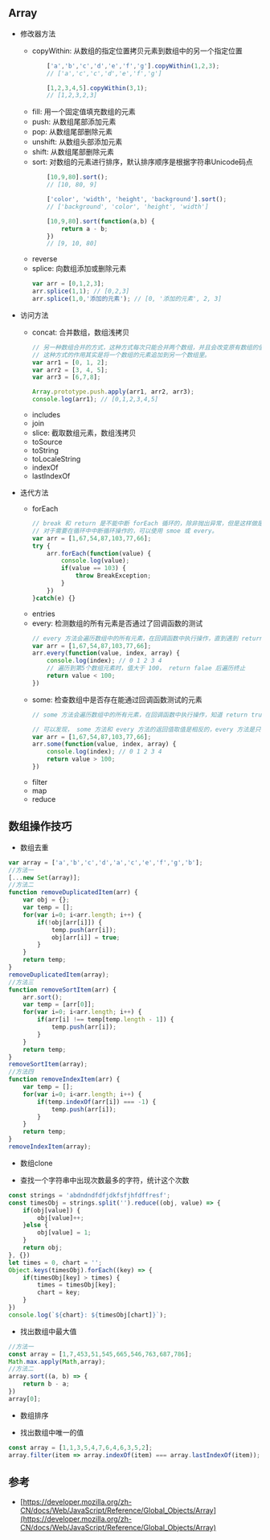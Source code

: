 ## Array

* 修改器方法
    * copyWithin: 从数组的指定位置拷贝元素到数组中的另一个指定位置
        ```javascript
            ['a','b','c','d','e','f','g'].copyWithin(1,2,3);
            // ['a','c','c','d','e','f','g']

            [1,2,3,4,5].copyWithin(3,1);
            // [1,2,3,2,3]
        ```
    * fill: 用一个固定值填充数组的元素
    * push: 从数组尾部添加元素
    * pop: 从数组尾部删除元素
    * unshift: 从数组头部添加元素
    * shift: 从数组尾部删除元素
    * sort: 对数组的元素进行排序，默认排序顺序是根据字符串Unicode码点
        ```javascript
            [10,9,80].sort();
            // [10, 80, 9]

            ['color', 'width', 'height', 'background'].sort();
            // ['background', 'color', 'height', 'width']

            [10,9,80].sort(function(a,b) {
                return a - b;
            })        
            // [9, 10, 80]
        ```
    * reverse
    * splice: 向数组添加或删除元素
        ```javascript
        var arr = [0,1,2,3];
        arr.splice(1,1); // [0,2,3]
        arr.splice(1,0,'添加的元素'); // [0, '添加的元素', 2, 3]
        ```

* 访问方法
    * concat: 合并数组，数组浅拷贝
        ```javascript
        // 另一种数组合并的方式，这种方式每次只能合并两个数组，并且会改变原有数组的值。
        // 这种方式的作用其实是将一个数组的元素追加到另一个数组里。
        var arr1 = [0, 1, 2];
        var arr2 = [3, 4, 5];
        var arr3 = [6,7,8];
        
        Array.prototype.push.apply(arr1, arr2, arr3);
        console.log(arr1); // [0,1,2,3,4,5]
        ```
    * includes
    * join
    * slice: 截取数组元素，数组浅拷贝
    * toSource
    * toString
    * toLocaleString
    * indexOf
    * lastIndexOf

* 迭代方法
    * forEach
        ```javascript
        // break 和 return 是不能中断 forEach 循环的，除非抛出异常，但是这样做是错误的使用 forEach。
        // 对于需要在循环中中断循环操作的，可以使用 smoe 或 every。
        var arr = [1,67,54,87,103,77,66];
        try {
            arr.forEach(function(value) {
                console.log(value);
                if(value == 103) {
                    throw BreakException;
                }
            })
        }catch(e) {}
        ```
    * entries
    * every: 检测数组的所有元素是否通过了回调函数的测试
        ```javascript
        // every 方法会遍历数组中的所有元素，在回调函数中执行操作，直到遇到 return false 才会停止遍历数组，否则数组全部遍历完之后最终的结果会 return true。
        var arr = [1,67,54,87,103,77,66];
        arr.every(function(value, index, array) {
            console.log(index); // 0 1 2 3 4
            // 遍历到第5个数组元素时，值大于 100， return falae 后遍历终止
            return value < 100;
        })
        ```
    * some: 检查数组中是否存在能通过回调函数测试的元素
        ```javascript
        // some 方法会遍历数组中的所有元素，在回调函数中执行操作，知道 return true 才会停止遍历数组，否则数组全部遍历完之后最终的结果会 return false。
        
        // 可以发现， some 方法和 every 方法的返回值取值是相反的，every 方法是只有当数组中的所有元素返回 true，最终的结果才为 true，而 some 方法则是只要有一个数组元素能成功返回 true，最终的结果就为 true。类似于运算符中的 "&" 和 "||" 的关系。
        var arr = [1,67,54,87,103,77,66];
        arr.some(function(value, index, array) {
            console.log(index); // 0 1 2 3 4
            return value > 100;
        })
        ```
    * filter
    * map
    * reduce

## 数组操作技巧

* 数组去重

```javascript
var array = ['a','b','c','d','a','c','e','f','g','b'];
//方法一
[...new Set(array)];
//方法二
function removeDuplicatedItem(arr) {
    var obj = {};
    var temp = [];
    for(var i=0; i<arr.length; i++) {
        if(!obj[arr[i]]) {
            temp.push(arr[i]);
            obj[arr[i]] = true;
        }
    }
    return temp;
}
removeDuplicatedItem(array);
//方法三
function removeSortItem(arr) {
    arr.sort();
    var temp = [arr[0]];
    for(var i=0; i<arr.length; i++) {
        if(arr[i] !== temp[temp.length - 1]) {
            temp.push(arr[i]);
        }
    }
    return temp;
}
removeSortItem(array);
//方法四
function removeIndexItem(arr) {
    var temp = [];
    for(var i=0; i<arr.length; i++) {
        if(temp.indexOf(arr[i]) === -1) {
            temp.push(arr[i]);
        }
    }
    return temp;
}
removeIndexItem(array);
```        

* 数组clone

* 查找一个字符串中出现次数最多的字符，统计这个次数
```javascript
const strings = 'abdndndfdfjdkfsfjhfdffresf';
const timesObj = strings.split('').reduce((obj, value) => {
    if(obj[value]) {
        obj[value]++;
    }else {
        obj[value] = 1;
    }
    return obj;
}, {})
let times = 0, chart = '';
Object.keys(timesObj).forEach((key) => {
    if(timesObj[key] > times) {
        times = timesObj[key];
        chart = key;
    }
})
console.log(`${chart}: ${timesObj[chart]}`);
```

* 找出数组中最大值
```javascript
//方法一
const array = [1,7,453,51,545,665,546,763,687,786];
Math.max.apply(Math,array);
//方法二
array.sort((a, b) => {
    return b - a;
})
array[0];
```

* 数组排序

* 找出数组中唯一的值
```javascript
const array = [1,1,3,5,4,7,6,4,6,3,5,2];
array.filter(item => array.indexOf(item) === array.lastIndexOf(item));
```

## 参考

* [https://developer.mozilla.org/zh-CN/docs/Web/JavaScript/Reference/Global_Objects/Array](https://developer.mozilla.org/zh-CN/docs/Web/JavaScript/Reference/Global_Objects/Array)